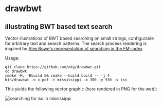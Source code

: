 # drawbwt

## illustrating BWT based text search

Vector illustrations of BWT based searching on small strings, configurable for arbitrary text and search patterns.
The search process rendering is inspired by [Alex Bowe's representation of searching in the FM-index](https://alexbowe.com/fm-index/).

Usage:

```
git clone https://github.com/ekg/drawbwt.git
cd drawbwt
cmake -H. -Bbuild && cmake --build build -- -j 4
bin/drawbwt -o x.pdf -t mississippi -x 350 -y 930 -s iss
```

This yields the following vector graphic (here rendered in PNG for the web):

![searching for iss in mississippi](https://raw.githubusercontent.com/ekg/drawbwt/master/img/mississippi.png)

